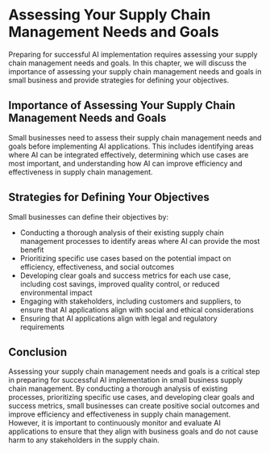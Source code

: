 Assessing Your Supply Chain Management Needs and Goals
============================================================================================================================================

Preparing for successful AI implementation requires assessing your supply chain management needs and goals. In this chapter, we will discuss the importance of assessing your supply chain management needs and goals in small business and provide strategies for defining your objectives.

Importance of Assessing Your Supply Chain Management Needs and Goals
--------------------------------------------------------------------

Small businesses need to assess their supply chain management needs and goals before implementing AI applications. This includes identifying areas where AI can be integrated effectively, determining which use cases are most important, and understanding how AI can improve efficiency and effectiveness in supply chain management.

Strategies for Defining Your Objectives
---------------------------------------

Small businesses can define their objectives by:

* Conducting a thorough analysis of their existing supply chain management processes to identify areas where AI can provide the most benefit
* Prioritizing specific use cases based on the potential impact on efficiency, effectiveness, and social outcomes
* Developing clear goals and success metrics for each use case, including cost savings, improved quality control, or reduced environmental impact
* Engaging with stakeholders, including customers and suppliers, to ensure that AI applications align with social and ethical considerations
* Ensuring that AI applications align with legal and regulatory requirements

Conclusion
----------

Assessing your supply chain management needs and goals is a critical step in preparing for successful AI implementation in small business supply chain management. By conducting a thorough analysis of existing processes, prioritizing specific use cases, and developing clear goals and success metrics, small businesses can create positive social outcomes and improve efficiency and effectiveness in supply chain management. However, it is important to continuously monitor and evaluate AI applications to ensure that they align with business goals and do not cause harm to any stakeholders in the supply chain.
